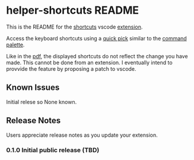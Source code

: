 # helper-shortcuts README

This is the README for the [shortcuts](https://marketplace.visualstudio.com/items?itemName=cognominal.shortcuts) vscode [extension](https://code.visualstudio.com/docs/editor/extension-marketplace). 



Access  the keyboard shortcuts using a [quick pick](https://code.visualstudio.com/api/ux-guidelines/quick-picks)
similar to the [command palette](https://code.visualstudio.com/docs/getstarted/userinterface#_command-palette).


Like in the [pdf](https://code.visualstudio.com/shortcuts/keyboard-shortcuts-macos.pdf), the displayed shortcuts do not reflect the change you have made.
This cannot be done from an extension. I eventually intend to provvide
the feature by proposing a patch to vscode.


## Known Issues

Initial relese so None known.

## Release Notes

Users appreciate release notes as you update your extension.

### 0.1.0 Initial public release (TBD)
 